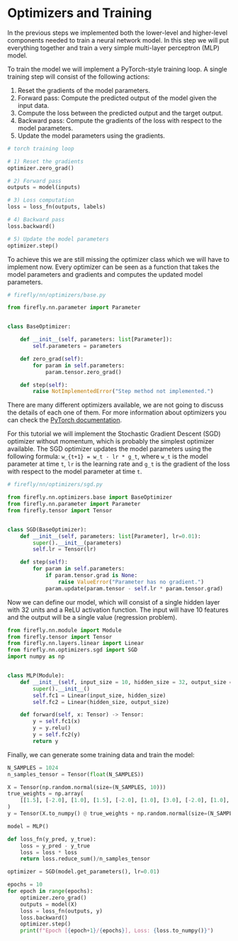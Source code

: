 # Optimizers and Training

In the previous steps we implemented both the lower-level and higher-level components needed to train a neural network model. In this step we will put everything together and train a very simple multi-layer perceptron (MLP) model.

To train the model we will implement a PyTorch-style training loop. A single training step will consist of the following actions:

1. Reset the gradients of the model parameters.
2. Forward pass: Compute the predicted output of the model given the input data.
3. Compute the loss between the predicted output and the target output.
4. Backward pass: Compute the gradients of the loss with respect to the model parameters.
5. Update the model parameters using the gradients.

```python
# torch training loop

# 1) Reset the gradients
optimizer.zero_grad()

# 2) Forward pass
outputs = model(inputs)

# 3) Loss computation
loss = loss_fn(outputs, labels)

# 4) Backward pass
loss.backward()

# 5) Update the model parameters
optimizer.step()
```

To achieve this we are still missing the optimizer class which we will have to implement now. Every optimizer can be seen as a function that takes the model parameters and gradients and computes the updated model parameters.

```python 
# firefly/nn/optimizers/base.py

from firefly.nn.parameter import Parameter


class BaseOptimizer:

    def __init__(self, parameters: list[Parameter]):
        self.parameters = parameters

    def zero_grad(self):
        for param in self.parameters:
            param.tensor.zero_grad()

    def step(self):
        raise NotImplementedError("Step method not implemented.")

```

There are many different optimizers available, we are not going to discuss the details of each one of them. For more information about optimizers you can check the [PyTorch documentation](https://pytorch.org/docs/stable/optim.html).

For this tutorial we will implement the Stochastic Gradient Descent (SGD) optimizer without momentum, which is probably the simplest optimizer available. The SGD optimizer updates the model parameters using the following formula: `w_{t+1} = w_t - lr * g_t`, where `w_t` is the model parameter at time `t`, `lr` is the learning rate and `g_t` is the gradient of the loss with respect to the model parameter at time `t`.

```python
# firefly/nn/optimizers/sgd.py

from firefly.nn.optimizers.base import BaseOptimizer
from firefly.nn.parameter import Parameter
from firefly.tensor import Tensor


class SGD(BaseOptimizer):
    def __init__(self, parameters: list[Parameter], lr=0.01):
        super().__init__(parameters)
        self.lr = Tensor(lr)

    def step(self):
        for param in self.parameters:
            if param.tensor.grad is None:
                raise ValueError("Parameter has no gradient.")
            param.update(param.tensor - self.lr * param.tensor.grad)

```

Now we can define our model, which will consist of a single hidden layer with 32 units and a ReLU activation function. The input will have 10 features and the output will be a single value (regression problem).

```python
from firefly.nn.module import Module
from firefly.tensor import Tensor
from firefly.nn.layers.linear import Linear
from firefly.nn.optimizers.sgd import SGD
import numpy as np


class MLP(Module):
    def __init__(self, input_size = 10, hidden_size = 32, output_size = 1):
        super().__init__()
        self.fc1 = Linear(input_size, hidden_size)
        self.fc2 = Linear(hidden_size, output_size)

    def forward(self, x: Tensor) -> Tensor:
        y = self.fc1(x)
        y = y.relu()
        y = self.fc2(y)
        return y
```

Finally, we can generate some training data and train the model: 


```python
N_SAMPLES = 1024
n_samples_tensor = Tensor(float(N_SAMPLES))

X = Tensor(np.random.normal(size=(N_SAMPLES, 10)))
true_weights = np.array(
    [[1.5], [-2.0], [1.0], [1.5], [-2.0], [1.0], [3.0], [-2.0], [1.0], [3.0]]
)
y = Tensor(X.to_numpy() @ true_weights + np.random.normal(size=(N_SAMPLES, 1)) * 0.1)

model = MLP()

def loss_fn(y_pred, y_true):
    loss = y_pred - y_true
    loss = loss * loss
    return loss.reduce_sum()/n_samples_tensor

optimizer = SGD(model.get_parameters(), lr=0.01)

epochs = 10
for epoch in range(epochs):
    optimizer.zero_grad()
    outputs = model(X)
    loss = loss_fn(outputs, y)
    loss.backward()
    optimizer.step()
    print(f"Epoch [{epoch+1}/{epochs}], Loss: {loss.to_numpy()}")
```